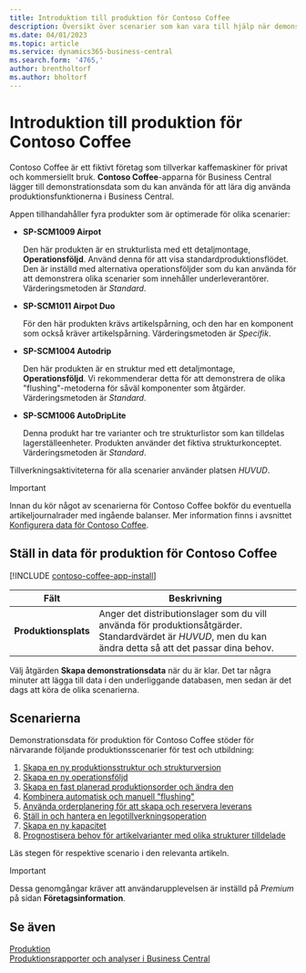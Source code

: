 ```yaml
---
title: Introduktion till produktion för Contoso Coffee
description: Översikt över scenarier som kan vara till hjälp när demonstrationsdatan för Contoso Coffee ska hjälpa dig lära dig hur du använder produktionsfunktionerna i Business Central.
ms.date: 04/01/2023
ms.topic: article
ms.service: dynamics365-business-central
ms.search.form: '4765,'
author: brentholtorf
ms.author: bholtorf
---
```


# Introduktion till produktion för Contoso Coffee

Contoso Coffee är ett fiktivt företag som tillverkar kaffemaskiner för privat och kommersiellt bruk. **Contoso Coffee**-apparna för Business Central lägger till demonstrationsdata som du kan använda för att lära dig använda produktionsfunktionerna i Business Central.  

Appen tillhandahåller fyra produkter som är optimerade för olika scenarier:

- **SP-SCM1009 Airpot**  

  Den här produkten är en strukturlista med ett detaljmontage, **Operationsföljd**. Använd denna för att visa standardproduktionsflödet. Den är inställd med alternativa operationsföljder som du kan använda för att demonstrera olika scenarier som innehåller underleverantörer. Värderingsmetoden är *Standard*.  

- **SP-SCM1011 Airpot Duo**  

  För den här produkten krävs artikelspårning, och den har en komponent som också kräver artikelspårning. Värderingsmetoden är *Specifik*.  

- **SP-SCM1004 Autodrip**  

  Den här produkten är en struktur med ett detaljmontage, **Operationsföljd**. Vi rekommenderar detta för att demonstrera de olika "flushing"-metoderna för såväl komponenter som åtgärder. Värderingsmetoden är *Standard*.

- **SP-SCM1006 AutoDripLite**

  Denna produkt har tre varianter och tre strukturlistor som kan tilldelas lagerställeenheter. Produkten använder det fiktiva strukturkonceptet. Värderingsmetoden är *Standard*.

Tillverkningsaktiviteterna för alla scenarier använder platsen *HUVUD*.  

> [!IMPORTANT]
> Innan du kör något av scenarierna för Contoso Coffee bokför du eventuella artikeljournalrader med ingående balanser. Mer information finns i avsnittet [Konfigurera data för Contoso Coffee](#set-up-contoso-coffee-manufacturing-data).

## Ställ in data för produktion för Contoso Coffee

[!INCLUDE [contoso-coffee-app-install](../../includes/contoso-coffee-app-install.md)]

|Fält  |Beskrivning  |
|---------|---------|
|**Produktionsplats** |Anger det distributionslager som du vill använda för produktionsåtgärder. Standardvärdet är *HUVUD*, men du kan ändra detta så att det passar dina behov.|


Välj åtgärden **Skapa demonstrationsdata** när du är klar. Det tar några minuter att lägga till data i den underliggande databasen, men sedan är det dags att köra de olika scenarierna.  

## Scenarierna

Demonstrationsdata för produktion för Contoso Coffee stöder för närvarande följande produktionsscenarier för test och utbildning:

1. [Skapa en ny produktionsstruktur och strukturversion](create-new-production-bom-version.md)  
2. [Skapa en ny operationsföljd](create-new-routing.md)  
3. [Skapa en fast planerad produktionsorder och ändra den](create-firm-planned-production-order-change.md)  
4. [Kombinera automatisk och manuell "flushing"](combine-automatic-manual-flushing.md)  
5. [Använda orderplanering för att skapa och reservera leverans](order-planning-create-reserve-supply.md)  
6. [Ställ in och hantera en legotillverkningsoperation](set-up-process-subcontracting-operation.md)  
7. [Skapa en ny kapacitet](set-up-new-capacity.md)  
8. [Prognostisera behov för artikelvarianter med olika strukturer tilldelade](variants.md)  

Läs stegen för respektive scenario i den relevanta artikeln.  

> [!IMPORTANT]
> Dessa genomgångar kräver att användarupplevelsen är inställd på *Premium* på sidan **Företagsinformation**.

## Se även

[Produktion](../../production-manage-manufacturing.md)  
[Produktionsrapporter och analyser i Business Central](../../production-reports.md)  
